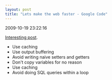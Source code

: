 ```yaml
---
layout: post
title: "Lets make the web faster - Google Code"
---
```


<p class='meta'>2009-10-19 23:22:16</p>

<a href="http://code.google.com/speed/articles/optimizing-php.html">Interesting post</a>.
<ul>
<li>Use caching</li>
<li>Use output buffering</li>
<li>Avoid writing naive setters and getters</li>
<li>Don't copy variables for no reason</li>
<li>Use caching</li>
<li>Avoid doing SQL queries within a loop</li>
</ul>

